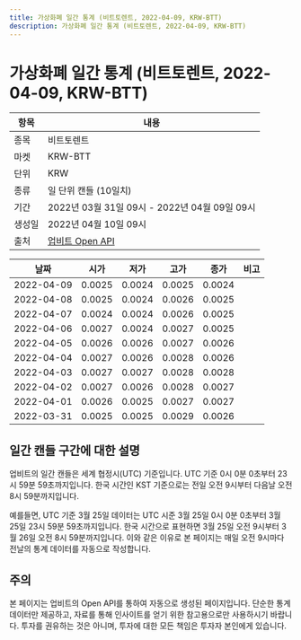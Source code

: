 ```yaml
---
title: 가상화폐 일간 통계 (비트토렌트, 2022-04-09, KRW-BTT)
description: 가상화폐 일간 통계 (비트토렌트, 2022-04-09, KRW-BTT)
---
```



가상화폐 일간 통계 (비트토렌트, 2022-04-09, KRW-BTT)
===

|항목|내용|
|--|--|
|종목|비트토렌트|
|마켓|KRW-BTT|
|단위|KRW|
|종류|일 단위 캔들 (10일치)|
|기간|2022년 03월 31일 09시 - 2022년 04월 09일 09시|
|생성일|2022년 04월 10일 09시|
|출처|[업비트 Open API](https://docs.upbit.com)|


|날짜|시가|저가|고가|종가|비고|
|--|--|--|--|--|--|
|2022-04-09|0.0025|0.0024|0.0025|0.0024|    |
|2022-04-08|0.0025|0.0024|0.0026|0.0025|    |
|2022-04-07|0.0024|0.0024|0.0026|0.0025|    |
|2022-04-06|0.0027|0.0024|0.0027|0.0025|    |
|2022-04-05|0.0026|0.0026|0.0027|0.0026|    |
|2022-04-04|0.0027|0.0026|0.0028|0.0026|    |
|2022-04-03|0.0027|0.0027|0.0028|0.0028|    |
|2022-04-02|0.0027|0.0026|0.0028|0.0027|    |
|2022-04-01|0.0026|0.0025|0.0027|0.0027|    |
|2022-03-31|0.0025|0.0025|0.0029|0.0026|    |


일간 캔들 구간에 대한 설명
---


업비트의 일간 캔들은 세계 협정시(UTC) 기준입니다. 
UTC 기준 0시 0분 0초부터 23시 59분 59초까지입니다. 
한국 시간인 KST 기준으로는 전일 오전 9시부터 다음날 오전 8시 59분까지입니다. 


예를들면, UTC 기준 3월 25일 데이터는 UTC 시준 3월 25일 0시 0분 0초부터 3월 25일 23시 59분 59초까지입니다. 
한국 시간으로 표현하면 3월 25일 오전 9시부터 3월 26일 오전 8시 59분까지입니다. 
이와 같은 이유로 본 페이지는 매일 오전 9시마다 전날의 통계 데이터를 자동으로 작성합니다. 


주의
---


본 페이지는 업비트의 Open API를 통하여 자동으로 생성된 페이지입니다. 
단순한 통계 데이터만 제공하고, 자료를 통해 인사이트를 얻기 위한 참고용으로만 사용하시기 바랍니다. 
투자를 권유하는 것은 아니며, 투자에 대한 모든 책임은 투자자 본인에게 있습니다. 
